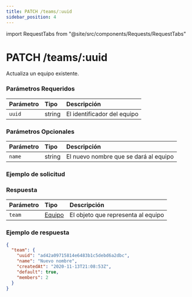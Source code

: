 ```yaml
---
title: PATCH /teams/:uuid
sidebar_position: 4
---
```


import RequestTabs from "@site/src/components/Requests/RequestTabs"

# PATCH /teams/:uuid

Actualiza un equipo existente.

### Parámetros Requeridos

| Parámetro | Tipo   | Descripción                         |
| :-------- | :----- | :---------------------------------- |
| `uuid`    | string | El identificador del equipo          |

### Parámetros Opcionales

| Parámetro | Tipo   | Descripción                                   |
| :-------- | :----- | :-------------------------------------------- |
| `name`    | string | El nuevo nombre que se dará al equipo          |

### Ejemplo de solicitud

<RequestTabs endpoint='teams_api' request="patch_team"/>

### Respuesta

| Parámetro | Tipo                                           | Descripción                              |
| :-------- | :--------------------------------------------- | :--------------------------------------- |
| `team`    | [Equipo](/api/reference/object_types/team) | El objeto que representa al equipo        |

### Ejemplo de respuesta

```json title=response.json
{
  "team": {
    "uuid": "ad42a09715814e6483b1c5debd6a2dbc",
    "name": "Nuevo nombre",
    "createdAt": "2020-11-13T21:08:53Z",
    "default": true,
    "members": 2
  }
}
```
